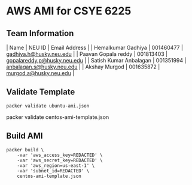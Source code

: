 # AWS AMI for CSYE 6225

## Team Information

| Name | NEU ID | Email Address |
| Hemalkumar Gadhiya | 001460477 | gadhiya.h@husky.neu.edu |
| Paavan Gopala reddy | 001813403 | gopalareddy.p@husky.neu.edu |
| Satish Kumar Anbalagan | 001351994 | anbalagan.s@husky.neu.edu |
| Akshay Murgod | 001635872 | murgod.a@husky.neu.edu |

## Validate Template

```
packer validate ubuntu-ami.json
```
packer validate centos-ami-template.json

## Build AMI

```
packer build \
    -var 'aws_access_key=REDACTED' \
    -var 'aws_secret_key=REDACTED' \
    -var 'aws_region=us-east-1' \
    -var 'subnet_id=REDACTED' \
    centos-ami-template.json
```

#
